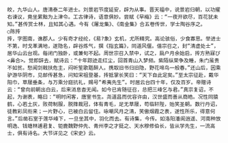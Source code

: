 <!-- { "loadSidebar": true } -->
    皎，九华山人。唐清泰二年进士。刘景岩节度延安，辟为从事。晋天福中，说景岩归朝，以功擢右谏议，竟坐累黜为上津令。工古律诗，语意俱妙。尝赋《早梅》云：“一夜开欲尽，百花犹未知。”甚传赏士林，且知其心遇。今有《屠龙集》、《南金集》合五卷传世，学士陶谷序之。
    ○陈抟
    抟，字图南，谯郡人。少有奇才经纶，《易?象》玄机，尤所精究。高论骇俗，少食寡思。举进士不第，时戈革满地，遂隐名，辟谷炼气，撰《指玄篇》，同道风偃。僖宗召之，封“清虚处士”，居华山云台观。每闭门独卧，或兼旬不起。周世宗召入禁中，试之，扃户月余始启，抟方熟寐ぴ<鼻合>。觉即辞去，赋诗云：“十年踪迹走红尘，回首青山入梦频。紫陌纵荣争及睡，朱门虽贵不如贫。愁闻剑戟扶危主，闷听笙歌聒醉人。携取旧书归旧隐，野花啼鸟一般春。”还山后，因乘驴游华阴市，见邮传甚急，问知宋祖登基，抟抵掌长笑曰：“天下自此定矣。”至太宗征赴，戴华阳巾，草屦垂条，与万乘分庭抗礼，赐号“希夷先生”。时居云台四十年，仅及百岁。帝赠诗云：“曾向前朝出白云，后来消息杳无闻。如今已肯随征召，总把三峰乞与君。”真宗复诏，不起，为谢表，略曰：“明时闲客，唐室书生。尧道昌而优容许由，汉世盛而善从商皓。况性同猿鹤，心若土灰，败荷制服，脱箨裁冠，体有青毛，足无草屦，苟临轩陛，贻笑圣朝。数行丹诏，徒教彩凤衔来；一片野心，已被白云留住。咏嘲风月之清，笑傲烟霞之表，遂性所乐，得意何言。”后凿石室于莲华峰下，一旦坐其中，羽化而去。有诗集，今传。如洛阳潘阆逍遥、河南种放明逸、钱塘林逋君复、钜鹿魏野仲先、青州李之才挺之、天水穆修伯长，皆从学先生，一流高士，俱有诗名。大节详见之《宋史》云。
